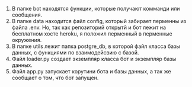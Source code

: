 1. В папке bot находятся функции, которые получают комманди или сообщения.
2. В папке data находится файл config, который забирает перменны из файла .env. Но, так как репозиторий открытй и бот лежит на бесплатном хосте heroku, я положил перменный в перменные окружения.
3. В папке utils лежит папка postgre_db, в которой файл класса базы данных, с функциями по взаимодейсвию с базой.
4. Файл loader.py создает экземпляр класса бот и экземпляр базы данных.
5. Файл app.py запускает корутини бота и базы данных, а так же сообщает о том, что бот запущен.
